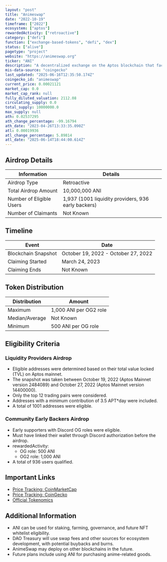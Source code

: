 ```yaml
---
layout: "post"
title: "Animeswap"
date: "2022-10-19"
timeframe: ["2022"]
ecosystem: ["aptos"]
rewardedActivity: ["retroactive"]
category: ["defi"]
function: ["exchange-based-tokens", "defi", "dex"]
status: ["alive"]
pagetype: "project"
website: "https://animeswap.org"
ticker: "ANI"
description: "A decentralized exchange on the Aptos blockchain that facilitates liquidity provision, staking, farming, and governance."
mis-data-source: "coingecko"
last_updated: "2025-06-16T12:35:50.174Z"
coingecko_id: "animeswap"
current_price: 0.00021121
market_cap: 0.0
market_cap_rank: null
fully_diluted_valuation: 2112.08
circulating_supply: 0.0
total_supply: 10000000.0
max_supply: null
ath: 0.02537295
ath_change_percentage: -99.16794
ath_date: "2023-04-26T13:33:35.090Z"
atl: 0.00019936
atl_change_percentage: 5.89814
atl_date: "2025-06-14T18:44:00.614Z"
---
```


## Airdrop Details

| Information              | Details                                             |
| ------------------------ | --------------------------------------------------- |
| Airdrop Type             | Retroactive                                         |
| Total Airdrop Amount     | 10,000,000 ANI                                      |
| Number of Eligible Users | 1,937 (1001 liquidity providers, 936 early backers) |
| Number of Claimants      | Not Known                                           |

## Timeline

| Event               | Date                                |
| ------------------- | ----------------------------------- |
| Blockchain Snapshot | October 19, 2022 - October 27, 2022 |
| Claiming Started    | March 24, 2023                      |
| Claiming Ends       | Not Known                           |

## Token Distribution

| Distribution   | Amount                 |
| -------------- | ---------------------- |
| Maximum        | 1,000 ANI per OG2 role |
| Median/Average | Not Known              |
| Minimum        | 500 ANI per OG role    |

## Eligibility Criteria

### Liquidity Providers Airdrop

- Eligible addresses were determined based on their total value locked (TVL) on Aptos mainnet.
- The snapshot was taken between October 19, 2022 (Aptos Mainnet version 2484089) and October 27, 2022 (Aptos Mainnet version 14400000).
- Only the top 12 trading pairs were considered.
- Addresses with a minimum contribution of 3.5 APT\*day were included.
- A total of 1001 addresses were eligible.

### Community Early Backers Airdrop

- Early supporters with Discord OG roles were eligible.
- Must have linked their wallet through Discord authorization before the airdrop.
- rewardedActivity:
  - OG role: 500 ANI
  - OG2 role: 1,000 ANI
- A total of 936 users qualified.

## Important Links

- [Price Tracking: CoinMarketCap](https://coinmarketcap.com/currencies/animeswap)
- [Price Tracking: CoinGecko](https://www.coingecko.com/en/coins/animeswap)
- [Official Tokenomics](https://docs.animeswap.org/docs/tutorial/Tokenomics)

## Additional Information

- ANI can be used for staking, farming, governance, and future NFT whitelist eligibility.
- DAO Treasury will use swap fees and other sources for ecosystem development, with potential buybacks and burns.
- AnimeSwap may deploy on other blockchains in the future.
- Future plans include using ANI for purchasing anime-related goods.